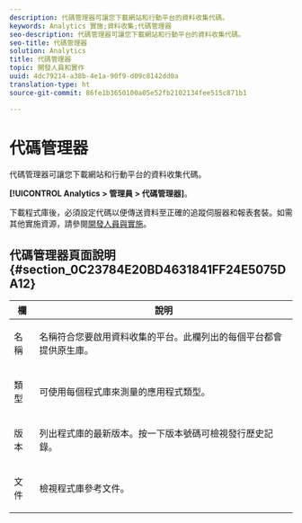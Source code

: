 ```yaml
---
description: 代碼管理器可讓您下載網站和行動平台的資料收集代碼。
keywords: Analytics 實施;資料收集;代碼管理器
seo-description: 代碼管理器可讓您下載網站和行動平台的資料收集代碼。
seo-title: 代碼管理器
solution: Analytics
title: 代碼管理器
topic: 開發人員和實作
uuid: 4dc79214-a38b-4e1a-90f9-d09c8142dd0a
translation-type: ht
source-git-commit: 86fe1b3650100a05e52fb2102134fee515c871b1

---
```



# 代碼管理器

代碼管理器可讓您下載網站和行動平台的資料收集代碼。

**[!UICONTROL Analytics &gt; 管理員 &gt; 代碼管理器]**。

下載程式庫後，必須設定代碼以便傳送資料至正確的追蹤伺服器和報表套裝。如需其他實施資源，請參閱[開發人員與實施](https://marketing.adobe.com/resources/help/zh_TW/reference/developer.html)。

## 代碼管理器頁面說明 {#section_0C23784E20BD4631841FF24E5075DA12}

<table id="table_0C091AC7F1FC447998C1F0E867607E20"> 
 <thead> 
  <tr> 
   <th colname="col1" class="entry"> 欄 </th> 
   <th colname="col2" class="entry"> 說明 </th> 
  </tr>
 </thead>
 <tbody> 
  <tr> 
   <td colname="col1"> <p>名稱  </p> </td> 
   <td colname="col2"> <p>名稱符合您要啟用資料收集的平台。此欄列出的每個平台都會提供原生庫。 </p> </td> 
  </tr> 
  <tr> 
   <td colname="col1"> <p>類型 </p> </td> 
   <td colname="col2"> <p>可使用每個程式庫來測量的應用程式類型。 </p> </td> 
  </tr> 
  <tr> 
   <td colname="col1"> <p>版本 </p> </td> 
   <td colname="col2"> <p>列出程式庫的最新版本。按一下版本號碼可檢視發行歷史記錄。 </p> </td> 
  </tr> 
  <tr> 
   <td colname="col1"> <p>文件 </p> </td> 
   <td colname="col2"> <p>檢視程式庫參考文件。 </p> </td> 
  </tr> 
 </tbody> 
</table>
